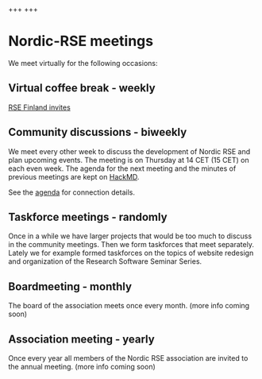 +++
+++

# Nordic-RSE meetings

We meet virtually for the following occasions:

## Virtual coffee break - weekly

[RSE Finland invites](/communities/coffeebreak/#weekly-virtual-coffee-break)

## Community discussions - biweekly 

We meet every other week to discuss the development of Nordic RSE and plan upcoming events. The meeting is on Thursday at 14 CET (15 CET) on each even week.
The agenda for the next meeting and the minutes of previous meetings are kept on [HackMD](https://hackmd.io/@nordic-rse/biweekly).

See the [agenda](https://hackmd.io/@nordic-rse/biweekly) for connection details.

## Taskforce meetings - randomly

Once in a while we have larger projects that would be too much to discuss in the community meetings. Then we form taskforces that meet separately. Lately we for example formed taskforces on the topics of website redesign and organization of the Research Software Seminar Series. 

## Boardmeeting - monthly

The board of the association meets once every month.
(more info coming soon)

## Association meeting - yearly

Once every year all members of the Nordic RSE association are invited to the annual meeting.
(more info coming soon)

